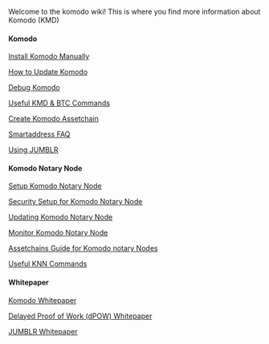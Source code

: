 Welcome to the komodo wiki! This is where you find more information about Komodo (KMD)

#### Komodo

[Install Komodo Manually](https://github.com/KomodoPlatform/komodo/wiki/Installing-Komodo-Manually)

[How to Update Komodo](https://github.com/KomodoPlatform/komodo/wiki/How-to-update-Komodo)

[Debug Komodo](https://github.com/KomodoPlatform/komodo/wiki/Debug-Komodo)

[Useful KMD & BTC Commands](https://github.com/KomodoPlatform/komodo/wiki/Common-Useful-Komodo-and-Bitcoin-commands)

[Create Komodo Assetchain](https://github.com/KomodoPlatform/komodo/wiki/Creating-New-Assetchain)

[Smartaddress FAQ](https://github.com/KomodoPlatform/komodo/wiki/FAQ-for-smartaddresses)

[Using JUMBLR](https://github.com/KomodoPlatform/komodo/wiki/Using-JUMBLR)

#### Komodo Notary Node

[Setup Komodo Notary Node](https://github.com/KomodoPlatform/komodo/wiki/Setup-Komodo-Notary-Node)

[Security Setup for Komodo Notary Node](https://github.com/KomodoPlatform/komodo/wiki/Standard-Security-Setup-for-Nodes)

[Updating Komodo Notary Node](https://github.com/KomodoPlatform/komodo/wiki/Updating-notary-node-in-few-lessons)

[Monitor Komodo Notary Node](https://github.com/KomodoPlatform/komodo/wiki/Monitor-your-Komodo-Notary-Node)

[Assetchains Guide for Komodo notary Nodes](https://github.com/KomodoPlatform/komodo/wiki/Assetchains-Guide-for-Notary-Nodes)

[Useful KNN Commands](https://github.com/KomodoPlatform/komodo/wiki/Useful-commands-KNN)

#### Whitepaper

[Komodo Whitepaper](https://www.komodoplatform.com/en/whitepaper/2018-02-14-Komodo-White-Paper-Full.pdf)

[Delayed Proof of Work (dPOW) Whitepaper](https://github.com/KomodoPlatform/komodo/wiki/Delayed-Proof-of-Work-(dPoW)-Whitepaper)

[JUMBLR Whitepaper](https://github.com/KomodoPlatform/komodo/wiki/JUMBLR-Whitepaper)

